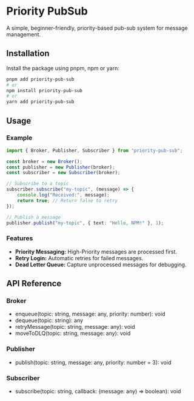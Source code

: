 # Priority PubSub

A simple, beginner-friendly, priority-based pub-sub system for message management.

## Installation

Install the package using pnpm, npm or yarn:

```bash
pnpm add priority-pub-sub
# or
npm install priority-pub-sub
# or
yarn add priority-pub-sub
```

## Usage

### Example

```ts
import { Broker, Publisher, Subscriber } from "priority-pub-sub";

const broker = new Broker();
const publisher = new Publisher(broker);
const subscriber = new Subscriber(broker);

// Subscribe to a topic
subscriber.subscribe("my-topic", (message) => {
    console.log("Received:", message);
    return true; // Return false to retry
});

// Publish a message
publisher.publish("my-topic", { text: "Hello, NPM!" }, 1);
```

### Features

-   **Priority Messaging:** High-Priority messages are processed first.
-   **Retry Login:** Automatic retries for failed messages.
-   **Dead Letter Queue:** Capture unprocessed messages for debugging.

## API Reference

### Broker

-   enqueue(topic: string, message: any, priority: number): void
-   dequeue(topic: string): any
-   retryMessage(topic: string, message: any): void
-   moveToDLQ(topic: string, message: any): void

### Publisher

-   publish(topic: string, message: any, priority: number = 3): void

### Subscriber

-   subscribe(topic: string, callback: (message: any) => boolean): void
